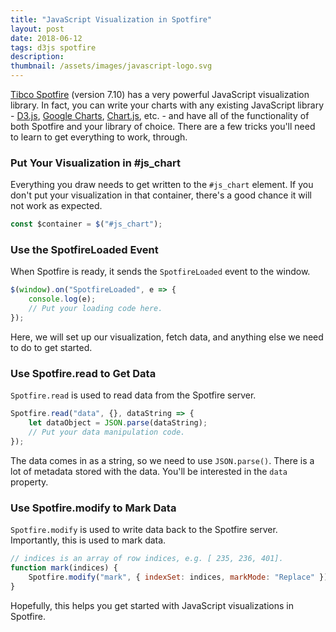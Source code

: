 ```yaml
---
title: "JavaScript Visualization in Spotfire"
layout: post
date: 2018-06-12
tags: d3js spotfire
description:
thumbnail: /assets/images/javascript-logo.svg
---
```


[Tibco Spotfire](https://spotfire.tibco.com/) (version 7.10) has a very powerful JavaScript visualization library. In fact, you can write your charts with any existing JavaScript library - [D3.js](https://d3js.org/), [Google Charts](https://developers.google.com/chart/), [Chart.js](http://www.chartjs.org/), etc. - and have all of the functionality of both Spotfire and your library of choice. There are a few tricks you'll need to learn to get everything to work, through.

### Put Your Visualization in #js_chart

Everything you draw needs to get written to the `#js_chart` element. If you don't put your visualization in that container, there's a good chance it will not work as expected.

```js
const $container = $("#js_chart");
```

### Use the SpotfireLoaded Event

When Spotfire is ready, it sends the `SpotfireLoaded` event to the window.

```js
$(window).on("SpotfireLoaded", e => {
    console.log(e);
    // Put your loading code here.
});
```

Here, we will set up our visualization, fetch data, and anything else we need to do to get started.

### Use Spotfire.read to Get Data

`Spotfire.read` is used to read data from the Spotfire server.

```js
Spotfire.read("data", {}, dataString => {
    let dataObject = JSON.parse(dataString);
    // Put your data manipulation code.
});
```

The data comes in as a string, so we need to use `JSON.parse()`. There is a lot of metadata stored with the data. You'll be interested in the `data` property.

### Use Spotfire.modify to Mark Data

`Spotfire.modify` is used to write data back to the Spotfire server. Importantly, this is used to mark data.

```js
// indices is an array of row indices, e.g. [ 235, 236, 401].
function mark(indices) {
    Spotfire.modify("mark", { indexSet: indices, markMode: "Replace" });
}
```

Hopefully, this helps you get started with JavaScript visualizations in Spotfire.
